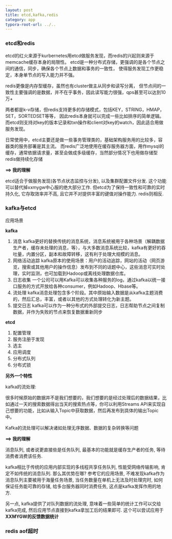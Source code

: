 ```yaml
---
layout: post
title: etcd,kafka,redis
category: app
typora-root-url: ../..
---
```


### etcd和redis

etcd的红火来源于kurbernetes用etcd做服务发现，而redis的兴起则来源于memcache缓存本身的局限性。
etcd是一种分布式存储，更强调的是各个节点之间的通信，同步，确保各个节点上数据和事务的一致性，
使得服务发现工作更稳定，本身单节点的写入能力并不强。

redis更像是内存型缓存，虽然也有cluster做主从同步和读写分离，
但节点间的一致性主要强调的是数据，并不在乎事务，因此读写能力很强，qps甚至可以达到10万+

两者都是k-v存储，但redis支持更多的存储模式，包括KEY，STRING，HMAP，SET，SORTEDSET等等，
因此redis本身就可以完成一些比如排序的简单逻辑。而etcd则支持对key的版本记录和txn操作和client对key的watch，因此适合用做服务发现。

日常使用中，etcd主要还是做一些事务管理类的，基础架构服务用的比较多，容器类的服务部署是其主流。
而redis广泛地使用在缓存服务器方面，用作mysql的缓存，通常依据请求量，甚至会做成多级缓存，当然部分情况下也用做存储型redis做持续化存储

**==> 我的理解**

etcd适合于做服务发现(各节点状态监控与分发), 以及集群配置文件分发. 这个功能可以替代掉xxmygw中心服的绝大部分工作. 但etcd为了保持一致性和可靠的实时持久化, 它存取效率并不高, 且它并不对提供丰富的键值对操作能力. redis则相反.

### kafka与etcd

应用场景

**kafka**

1. 消息
    kafka更好的替换传统的消息系统，消息系统被用于各种场景（解耦数据生产者，缓存未处理的消息，等），与大多数消息系统比较，kafka有更好的吞吐量，内置分区，副本和故障转移，这有利于处理大规模的消息。
2. 网络活动追踪
    kafka原本的使用场景：用户的活动追踪，网站的活动（网页游览，搜索或其他用户的操作信息）发布到不同的话题中心，这些消息可实时处理，实时监测，也可加载到Hadoop或离线处理数据仓库。
3. 日志收集
    一个公司可以用Kafka可以收集各种服务的log，通过kafka以统一接口服务的方式开放给各种consumer，例如Hadoop、Hbase等。
4. 流处理
    kafka消息处理包含多个阶段。其中原始输入数据是从kafka主题消费的，然后汇总，丰富，或者以其他的方式处理转化为新主题。
5. 提交日志
    kafka可以作为一种分布式的外部提交日志，日志帮助节点之间复制数据，并作为失败的节点来恢复数据重新同步

**etcd**

1. 配置管理
2. 服务注册于发现
3. 选主
4. 应用调度
5. 分布式队列
6. 分布式锁

**另外一个特性**

kafka的流处理: 

很多时候原始的数据并不是我们想要的，我们想要的是经过处理后的数据结果，比如通过一天的搜索数据得出当天的搜索热点等，你可以利用Streams API来实现自己想要的功能，比如从输入Topic中获取数据，然后再发布到具体的输出Topic中。

Kafka的流处理可以解决诸如处理无序数据、数据的复杂转换等问题

**==> 我的理解**

消息队列, 或者说更直接些是任务队列, 最基本的功能就是缓存生产者的任务, 等待消费者消费该任务.

kafka相比于传统的应用内部实现的多线程共享任务队列, 性能受网络传输影响, 肯定不如传统的消息队列. 那么其优势在哪? 参考它的应用场景, 不难发现kafka作为消息队列主要被用于海量任务场景, 当任务数量在单机上无法及时处理完时, 如何保证任务能可靠的存储, 给多台服务器同时消费任务, 这点是kafka发挥作用的地方.

另一点, kafka提供了对队列数据的流处理, 意味着一些简单的统计工作可以交给kafka完成, 然后应用节点直接到kafka拿加工后的结果即可. 这个可以尝试应用于**XXMYGW的反馈数据统计**



### redis aof超时


